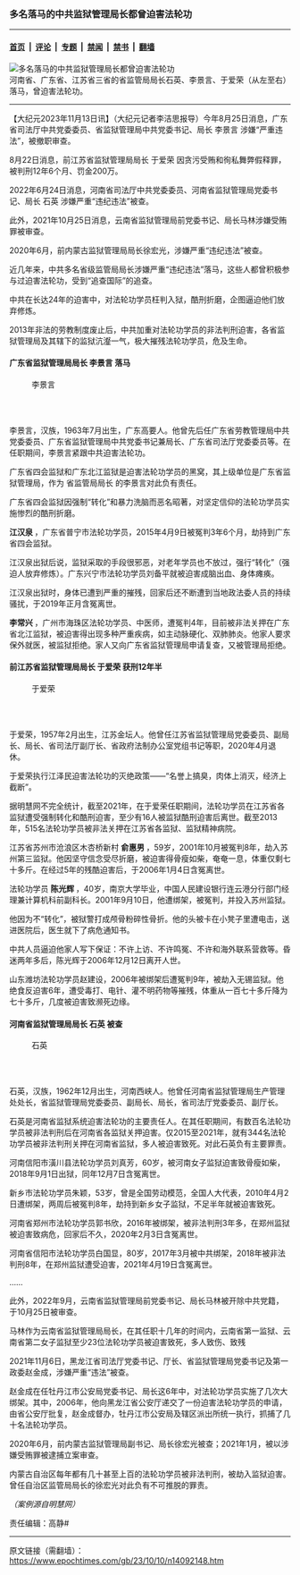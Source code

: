 ### 多名落马的中共监狱管理局长都曾迫害法轮功

---

#### [首页](../../../..?n14092148) &nbsp;|&nbsp; [评论](../../../../../epoch-comment?n14092148) &nbsp;|&nbsp; [专题](../../../../../epoch-special?n14092148) &nbsp;|&nbsp; [禁闻](../../../../../epoch-news?n14092148) &nbsp;|&nbsp; [禁书](../../../../../books?n14092148) &nbsp;|&nbsp; [翻墙](https://github.com/gfw-breaker/nogfw/blob/master/README.md?n14092148)


<div><img alt="多名落马的中共监狱管理局长都曾迫害法轮功" class="attachment-djy_600_400 size-djy_600_400 wp-post-image" src="https://i.epochtimes.com/assets/uploads/2023/10/id14092314-2Fotor-600x400.jpg"/>
<div class="caption">
 河南省、广东省、江苏省三省的省监管局局长石英、李景言、于爱荣（从左至右）落马，曾迫害法轮功。
</div></div><hr/><div class="post_content" id="artbody" itemprop="articleBody">
 <!-- article content begin -->
 <p>
  【大纪元2023年11月13日讯】（大纪元记者李洁思报导）今年8月25日消息，广东省司法厅中共党委委员、省监狱管理局中共党委书记、局长
  <ok href="https://www.epochtimes.com/gb/tag/%E6%9D%8E%E6%99%AF%E8%A8%80.html">
   李景言
  </ok>
  涉嫌“严重违法”，被撤职审查。
 </p>
 <p>
  8月22日消息，前江苏省监狱管理局局长
  <ok href="https://www.epochtimes.com/gb/tag/%E4%BA%8E%E7%88%B1%E8%8D%A3.html">
   于爱荣
  </ok>
  因贪污受贿和徇私舞弊假释罪，被判刑12年6个月、罚金200万。
 </p>
 <p>
  2022年6月24日消息，河南省司法厅中共党委委员、河南省监狱管理局党委书记、局长
  <ok href="https://www.epochtimes.com/gb/tag/%E7%9F%B3%E8%8B%B1.html">
   石英
  </ok>
  涉嫌严重“违纪违法”被查。
 </p>
 <p>
  此外，2021年10月25日消息，云南省监狱管理局前党委书记、局长马林涉嫌受贿罪被审查。
 </p>
 <p>
  2020年6月，前内蒙古监狱管理局局长徐宏光，涉嫌严重“违纪违法”被查。
 </p>
 <p>
  近几年来，中共多名省级监管局局长涉嫌严重“违纪违法”落马，这些人都曾积极参与过迫害法轮功，受到“追查国际”的追查。
 </p>
 <p>
  中共在长达24年的迫害中，对法轮功学员枉判入狱，酷刑折磨，企图逼迫他们放弃修炼。
 </p>
 <p>
  2013年非法的劳教制度废止后，中共加重对法轮功学员的非法判刑迫害，各省监狱管理局及其辖下的监狱沆瀣一气，极大摧残法轮功学员，危及生命。
 </p>
 <h4>
  广东省监狱管理局局长
  <ok href="https://www.epochtimes.com/gb/tag/%E6%9D%8E%E6%99%AF%E8%A8%80.html">
   李景言
  </ok>
  落马
 </h4>
 <figure aria-describedby="caption-attachment-14092308" class="wp-caption aligncenter" id="attachment_14092308" style="width: 109px">
  <ok href=" https://i.epochtimes.com/assets/uploads/2023/10/id14092308-Fotor.jpg" rel="noreferrer noopener" target="_blank">
   <img alt="" class="wp-image-14092308" src="https://i.epochtimes.com/assets/uploads/2023/10/id14092308-Fotor.jpg"/>
  </ok>
  <br/><figcaption class="wp-caption-text" id="caption-attachment-14092308">
   李景言
  </figcaption><br/>
 </figure><br/>
 <p>
  李景言，汉族，1963年7月出生，广东高要人。他曾先后任广东省劳教管理局中共党委委员、广东省监狱管理局中共党委书记兼局长、广东省司法厅党委委员等。在任职期间，李景言紧跟中共迫害法轮功。
 </p>
 <p>
  广东省四会监狱和广东北江监狱是迫害法轮功学员的黑窝，其上级单位是广东省监狱管理局，作为
  <ok href="https://www.epochtimes.com/gb/tag/%E7%9C%81%E7%9B%91%E7%AE%A1%E5%B1%80%E5%B1%80%E9%95%BF.html">
   省监管局局长
  </ok>
  的李景言对此负有责任。
 </p>
 <p>
  广东省四会监狱因强制“转化”和暴力洗脑而恶名昭著，对坚定信仰的法轮功学员实施惨烈的酷刑折磨。
 </p>
 <p>
  <strong>
   江汉泉
  </strong>
  ，广东省普宁市法轮功学员，2015年4月9日被冤判3年6个月，劫持到广东省四会监狱。
 </p>
 <p>
  江汉泉出狱后说，监狱采取的手段很邪恶，对老年学员也不放过，强行“转化”（强迫人放弃修炼）。广东兴宁市法轮功学员刘备平就被迫害成脑出血、身体瘫痪。
 </p>
 <p>
  江汉泉出狱时，身体已遭到严重的摧残，回家后还不断遭到当地政法委人员的持续骚扰，于2019年正月含冤离世。
 </p>
 <p>
  <strong>
   李常兴
  </strong>
  ，广州市海珠区法轮功学员、中医师，遭冤判4年，目前被非法关押在广东省北江监狱，被迫害得出现多种严重疾病，如主动脉硬化、双肺肺炎。他家人要求保外就医，被监狱拒绝。家人又向广东省监狱管理局申请复查，又被管理局拒绝。
 </p>
 <h4>
  前江苏省监狱管理局局长
  <ok href="https://www.epochtimes.com/gb/tag/%E4%BA%8E%E7%88%B1%E8%8D%A3.html">
   于爱荣
  </ok>
  获刑12年半
 </h4>
 <figure aria-describedby="caption-attachment-14092307" class="wp-caption aligncenter" id="attachment_14092307" style="width: 105px">
  <ok href=" https://i.epochtimes.com/assets/uploads/2023/10/id14092307-bb6709373482cf2b6585217165ec21ed.jpg" rel="noreferrer noopener" target="_blank">
   <img alt="" class="wp-image-14092307" src="https://i.epochtimes.com/assets/uploads/2023/10/id14092307-bb6709373482cf2b6585217165ec21ed.jpg"/>
  </ok>
  <br/><figcaption class="wp-caption-text" id="caption-attachment-14092307">
   于爱荣
  </figcaption><br/>
 </figure><br/>
 <p>
  于爱荣，1957年2月出生，江苏金坛人。他曾任江苏省监狱管理局党委委员、副局长、局长、省司法厅副厅长、省政府法制办公室党组书记等职，2020年4月退休。
 </p>
 <p>
  于爱荣执行江泽民迫害法轮功的灭绝政策——“名誉上搞臭，肉体上消灭，经济上截断”。
 </p>
 <p>
  据明慧网不完全统计，截至2021年，在于爱荣任职期间，法轮功学员在江苏省各监狱遭受强制转化和酷刑迫害，至少有16人被监狱酷刑迫害后离世。截至2013年，515名法轮功学员被非法关押在江苏省各监狱、监狱精神病院。
 </p>
 <p>
  江苏省苏州市沧浪区木杏桥新村
  <strong>
   俞惠男
  </strong>
  ，59岁，2001年10月被冤判8年，劫入苏州第三监狱。他因坚守信念受尽折磨，被迫害得骨瘦如柴，奄奄一息，体重仅剩七十多斤。在经过5年的残酷迫害后，于2006年1月4日含冤离世。
 </p>
 <p>
  法轮功学员
  <strong>
   陈光辉
  </strong>
  ，40岁，南京大学毕业，中国人民建设银行连云港分行部门经理兼计算机科前副科长。2001年9月10日，他遭绑架，被冤判，并投入苏州监狱。
 </p>
 <p>
  他因为不“转化”，被狱警打成颅骨粉碎性骨折。他的头被卡在小凳子里遭电击，送进医院后，医生就下了病危通知书。
 </p>
 <p>
  中共人员逼迫他家人写下保证：不许上访、不许鸣冤、不许和海外联系营救等。昏迷两年多后，陈光辉于2006年12月12日离开人世。
 </p>
 <p>
  山东潍坊法轮功学员赵建设，2006年被绑架后遭冤判9年，被劫入无锡监狱。他绝食反迫害6年，遭受毒打、电针、灌不明药物等摧残，体重从一百七十多斤降为七十多斤，几度被迫害致濒死边缘。
 </p>
 <h4>
  河南省监狱管理局局长
  <ok href="https://www.epochtimes.com/gb/tag/%E7%9F%B3%E8%8B%B1.html">
   石英
  </ok>
  被查
 </h4>
 <figure aria-describedby="caption-attachment-14092309" class="wp-caption aligncenter" id="attachment_14092309" style="width: 108px">
  <ok href=" https://i.epochtimes.com/assets/uploads/2023/10/id14092309-Unknown_Fotor.jpg" rel="noreferrer noopener" target="_blank">
   <img alt="" class="wp-image-14092309" src="https://i.epochtimes.com/assets/uploads/2023/10/id14092309-Unknown_Fotor.jpg"/>
  </ok>
  <br/><figcaption class="wp-caption-text" id="caption-attachment-14092309">
   石英
  </figcaption><br/>
 </figure><br/>
 <p>
  石英，汉族，1962年12月出生，河南西峡人。他曾任河南省监狱管理局生产管理处处长，省监狱管理局党委委员、副局长、局长，省司法厅党委委员、副厅长。
 </p>
 <p>
  石英是河南省监狱系统迫害法轮功的主要责任人。在其任职期间，有数百名法轮功学员被非法判刑后在河南省各监狱关押迫害。仅2015至2021年，就有344名法轮功学员被非法判刑关押在河南省监狱，多人被迫害致死。对此石英负有主要罪责。
 </p>
 <p>
  河南信阳市潢川县法轮功学员刘真芳，60岁，被河南女子监狱迫害致骨瘦如柴，2018年9月1日出狱，同年12月7日含冤离世。
 </p>
 <p>
  新乡市法轮功学员朱颖，53岁，曾是全国劳动模范，全国人大代表，2010年4月2日遭绑架，两周后被冤判8年，劫持到新乡女子监狱，不足半年就被迫害致死。
 </p>
 <p>
  河南省郑州市法轮功学员郭书欣，2016年被绑架，被非法判刑3年多，在郑州监狱被迫害致病危，回家后不久，2020年2月3日含冤离世。
 </p>
 <p>
  河南省信阳市法轮功学员白国显，80岁，2017年3月被中共绑架，2018年被非法判刑8年，在郑州监狱遭受迫害，2021年4月19日含冤离世。
 </p>
 <p class="p1">
  ……
 </p>
 <p class="p1">
  此外，2022年9月，云南省监狱管理局前党委书记、局长马林被开除中共党籍，于10月25日被审查。
 </p>
 <p class="p1">
  马林作为云南省监狱管理局局长，在其任职十几年的时间内，云南省第一监狱、云南省第二女子监狱至少23位法轮功学员被迫害致死，多人致伤、致残
 </p>
 <p class="p1">
  2021年11月6日，黑龙江省司法厅党委书记、厅长、省监狱管理局党委书记及第一政委赵金成，涉嫌严重“违法”被查。
 </p>
 <p class="p1">
  赵金成在任牡丹江市公安局党委书记、局长这6年中，对法轮功学员实施了几次大绑架。其中，2006年，他向黑龙江省公安厅递交了一份迫害法轮功学员的申请，由省公安厅批复，赵金成督办，牡丹江市公安局及辖区派出所统一执行，抓捕了几十名法轮功学员。
 </p>
 <p class="p1">
  2020年6月，前内蒙古监狱管理局副书记、局长徐宏光被查；2021年1月，被以涉嫌受贿罪被逮捕立案审查。
 </p>
 <p class="p1">
  内蒙古自治区每年都有几十甚至上百的法轮功学员被非法判刑，被劫入监狱迫害。曾任自治区监管局局长的徐宏光对此负有不可推脱的罪责。
 </p>
 <p class="p1">
  <em>
   （案例源自明慧网）
  </em>
 </p>
 <p class="p1">
  责任编辑：高静#
 </p>
 <!-- article content end -->
 <div id="below_article_ad">
 </div>
</div>


---

原文链接（需翻墙）：https://www.epochtimes.com/gb/23/10/10/n14092148.htm